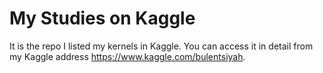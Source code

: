 # My Studies on Kaggle
It is the repo I listed my kernels in Kaggle. You can access it in detail from my Kaggle address https://www.kaggle.com/bulentsiyah.

